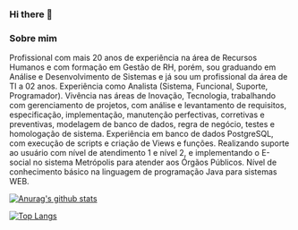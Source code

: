 ### Hi there 👋

### Sobre mim
Profissional com mais 20 anos de experiência na área de Recursos Humanos e com formação em Gestão de RH, porém, sou graduando em Análise e Desenvolvimento de Sistemas e já sou um profissional da área de TI a 02 anos. Experiência como Analista (Sistema, Funcional, Suporte, Programador). Vivência nas áreas de Inovação, Tecnologia, trabalhando com gerenciamento de projetos, com análise e levantamento de requisitos, especificação, implementação, manutenção perfectivas, corretivas e preventivas, modelagem de banco de dados, regra de negócio, testes e homologação de sistema. Experiência em banco de dados PostgreSQL, com execução de scripts e criação de Views e funções. Realizando suporte ao usuário com nível de atendimento 1 e nível 2, e implementando o E-social no sistema Metrópolis para atender aos Órgãos Públicos.
Nível de conhecimento básico na linguagem de programação Java para sistemas WEB.

<!--
**leteston/leteston** is a ✨ _special_ ✨ repository because its `README.md` (this file) appears on your GitHub profile.

Here are some ideas to get you started:

- 🔭 I’m currently working on ...
- 🌱 I’m currently learning ...
- 👯 I’m looking to collaborate on ...
- 🤔 I’m looking for help with ...
- 💬 Ask me about ...
- 📫 How to reach me: ...
- 😄 Pronouns: ...
- ⚡ Fun fact: ...
-->
[![Anurag's github stats](https://github-readme-stats.vercel.app/api?username=leteston&show_icons=true&theme=merko)](https://github.com/leteston/github-readme-stats)

[![Top Langs](https://github-readme-stats.vercel.app/api/top-langs/?username=leteston&layout=compact)](https://github.com/leteston/github-readme-stats)
